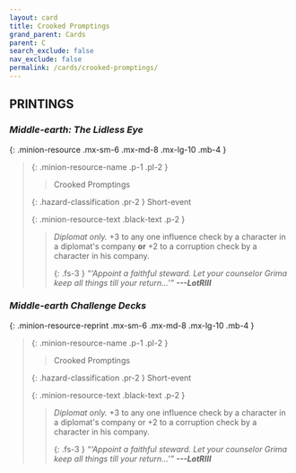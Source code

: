 ```yaml
---
layout: card
title: Crooked Promptings
grand_parent: Cards
parent: C
search_exclude: false
nav_exclude: false
permalink: /cards/crooked-promptings/
---
```


## PRINTINGS


### _Middle-earth: The Lidless Eye_

{: .minion-resource .mx-sm-6 .mx-md-8 .mx-lg-10 .mb-4 }
> {: .minion-resource-name .p-1 .pl-2 }
> > <div class="hazard-mp"></div>
> > <div class="card-name">Crooked Promptings</div>
>
> {: .hazard-classification .pr-2 }
> Short-event
>
> {: .minion-resource-text .black-text .p-2 }
> > _Diplomat only._ +3 to any one influence check by a character in a diplomat's company **or** +2 to a corruption check by a character in his company.   
> > 
> > {: .fs-3 } 
> > _“‘Appoint a faithful steward. Let your counselor Grima keep all things till your return...’”_ ***---&#65279;LotRIII*** 
> 

### _Middle-earth Challenge Decks_

{: .minion-resource-reprint .mx-sm-6 .mx-md-8 .mx-lg-10 .mb-4 }
> {: .minion-resource-name .p-1 .pl-2 }
> > <div class="hazard-mp"></div>
> > <div class="card-name">Crooked Promptings</div>
>
> {: .hazard-classification .pr-2 }
> Short-event
>
> {: .minion-resource-text .black-text .p-2 }
> > _Diplomat only._ +3 to any one influence check by a character in a diplomat's company or +2 to a corruption check by a character in his company.   
> > 
> > {: .fs-3 } 
> > _“‘Appoint a faithful steward. Let your counselor Grima keep all things till your return...’”_ ***---&#65279;LotRIII*** 
> 
